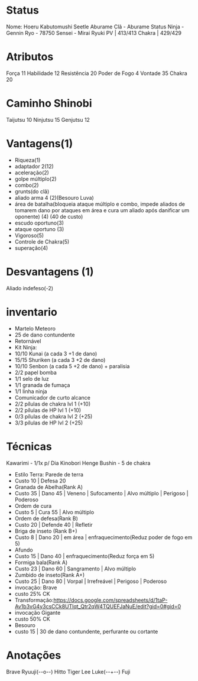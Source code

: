 # Status
Nome: Hoeru Kabutomushi Seetle Aburame
Clã - Aburame
Status Ninja  - Gennin
Ryo - 78750 
Sensei - Mirai Ryuki
PV | 413/413
Chakra | 429/429

# Atributos 
Força 11
Habilidade 12
Resistência 20
Poder de Fogo 4 
Vontade  35
Chakra  20

# Caminho Shinobi
Taijutsu  10
Ninjutsu 15
Genjutsu 12
# Vantagens(1)
- Riqueza(1)
- adaptador 2(12)
- aceleração(2)
- golpe múltiplo(2)
- combo(2)
- grunts(do clã)
- aliado arma 4 (2)(Besouro Luva)
- área de batalha(bloqueia ataque múltiplo e combo, impede aliados de tomarem dano por ataques em área e cura um aliado após danificar um oponente) (4) (40 de custo)
- escudo oportuno(3)
- ataque oportuno (3)
- Vigoroso(5)
- Controle de Chakra(5)
- superação(4)
# Desvantagens (1)
Aliado indefeso(-2)
# inventario
- Martelo Meteoro
 - 25 de dano contundente
 - Retornável
- Kit Ninja:
 - 10/10 Kunai (a cada 3 +1 de dano)
 - 15/15 Shuriken (a cada 3 +2 de dano)
 - 10/10 Senbon (a cada 5 +2 de dano) + paralisia
 - 2/2 papel bomba
 - 1/1 selo de luz
 - 1/1 granada de fumaça
 - 1/1 linha ninja
 - Comunicador de curto alcance
 - 2/2 pílulas de chakra lvl 1 (+10)
 - 2/2 pílulas de HP lvl 1 (+10)
 - 0/3 pílulas de chakra lvl 2 (+25)
 - 3/3 pílulas  de HP lvl 2 (+25)
# Técnicas
Kawarimi - 1/1x p/ Dia
Kinobori 
Henge 
Bushin - 5 de chakra
- Estilo Terra: Parede de terra
 - Custo 10 | Defesa 20
- Granada de Abelha(Rank A)
 - Custo 35 | Dano 45 | Veneno | Sufocamento | Alvo múltiplo | Perigoso | Poderoso
- Ordem de cura
 - Custo 5 | Cura 55 | Alvo múltiplo
- Ordem de defesa(Rank B)
 - Custo 20 | Defende 40 | Refletir
- Briga de inseto (Rank B+)
 - Custo 8 | Dano 20 | em área | enfraquecimento(Reduz poder de fogo em 5)
- Afundo
 - Custo 15 | Dano 40 | enfraquecimento(Reduz força em 5)
- Formiga bala(Rank A)
 - Custo 23 | Dano 60 | Sangramento | Alvo múltiplo
- Zumbido de inseto(Rank A+)
 - Custo 25 | Dano 80 | Vorpal | Irrefreável | Perigoso | Poderoso
- invocação: Brave
 - custo 25% CK
- Transformação:https://docs.google.com/spreadsheets/d/1taP-Av1b3vG4y3csCCk8UTlqt_Qtr2qW4TQUEFJaNuE/edit?gid=0#gid=0
- invocação Gigante
 - custo 50% CK
- Besouro
 - custo 15 | 30 de dano contundente, perfurante ou cortante
# Anotações
Brave
Ryuuji(--o--)
Hitto
Tiger Lee
Luke(--+--)
Fuji




